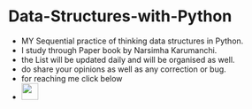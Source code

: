 # Data-Structures-with-Python
- MY Sequential practice of thinking data structures in Python.
- I study through Paper book by Narsimha Karumanchi.
- the List will be updated daily and will be organised as well.
- do share your opinions as well as any correction or bug.
- for reaching me click below 
- [<img height="30" src="https://img.shields.io/badge/linkedin-blue.svg?&style=for-the-badge&logo=linkedin&logoColor=white" />][LinkedIn]


[linkedin]: https://www.linkedin.com/in/beinglikerishabh/
